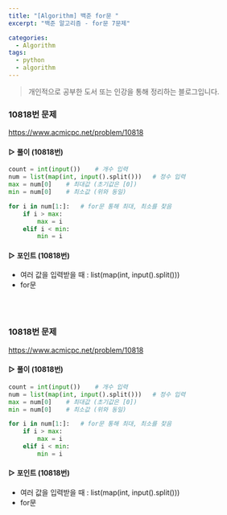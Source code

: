 ```yaml
---
title: "[Algorithm] 백준 for문 "
excerpt: "백준 알고리즘 - for문 7문제"

categories:
  - Algorithm
tags:
  - python
  - algorithm
---
```


> 개인적으로 공부한 도서 또는 인강을 통해 정리하는 블로그입니다.

### 10818번 문제

<https://www.acmicpc.net/problem/10818>

#### ▷ 풀이 (10818번)

```python
count = int(input())	# 개수 입력
num = list(map(int, input().split()))	# 정수 입력 
max = num[0]	# 최대값 (초기값은 [0])
min = num[0]	# 최소값 (위와 동일)

for i in num[1:]:	# for문 통해 최대, 최소를 찾음
    if i > max:
        max = i
    elif i < min:
        min = i
```

#### ▷ 포인트 (10818번)
- 여러 값을 입력받을 때 : list(map(int, input().split()))
- for문

<br>
<br>

### 10818번 문제

<https://www.acmicpc.net/problem/10818>

#### ▷ 풀이 (10818번)

```python
count = int(input())	# 개수 입력
num = list(map(int, input().split()))	# 정수 입력 
max = num[0]	# 최대값 (초기값은 [0])
min = num[0]	# 최소값 (위와 동일)

for i in num[1:]:	# for문 통해 최대, 최소를 찾음
    if i > max:
        max = i
    elif i < min:
        min = i
```

#### ▷ 포인트 (10818번)
- 여러 값을 입력받을 때 : list(map(int, input().split()))
- for문

<br>
<br>





